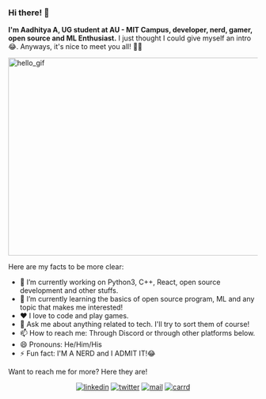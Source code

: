 ### Hi there! 👋

**I'm Aadhitya A, UG student at AU - MIT Campus, developer, nerd, gamer, open source and ML Enthusiast.** I just thought I could give myself an intro 😂. Anyways, it's nice to meet you all! 👋👋


<img src="https://raw.githubusercontent.com/alphaX86/alphaX86/master/source.gif" height="400" width="800" loading="lazy" alt="hello_gif">


Here are my facts to be more clear:
- 🔭 I’m currently working on Python3, C++, React, open source development and other stuffs. 
- 🌱 I’m currently learning the basics of open source program, ML and any topic that makes me interested!
- ❤️ I love to code and play games.
- 💬 Ask me about anything related to tech. I'll try to sort them of course!
- 📫 How to reach me: Through Discord or through other platforms below. 
- 😄 Pronouns: He/Him/His
- ⚡ Fun fact: I'M A NERD and I ADMIT IT!😂

Want to reach me for more? Here they are!

<p align="center">
  <a href="https://linkedin.com/in/alphaX86"><img src="https://img.shields.io/badge/linkedin-profile-blue/?style=flat-square&logo=linkedin&labelColor=black" alt="linkedin"></a>
  <a href="https://twitter.com/KryoX86_64"><img src="https://img.shields.io/badge/twitter-profile-blue/?style=flat-square&logo=twitter&labelColor=blue" alt="twitter"></a>
  <a href="mailto:echo-864@wearehackerone.com"><img src="https://img.shields.io/badge/mail-red/?style=flat-square&logo=gmail&labelColor=white" alt="mail"></a>
  <a href="https://kryome.carrd.co"><img src="https://img.shields.io/badge/carrd-red/?style=flat-square&logo=OSMC&labelColor=orange" alt="carrd"></a>
</p>


